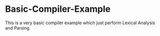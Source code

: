 # Basic-Compiler-Example
This is a very basic compiler example which just perform Lexical Analysis and Parsing
